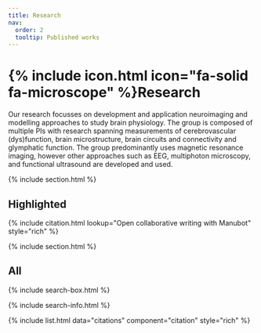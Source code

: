 ```yaml
---
title: Research
nav:
  order: 2
  tooltip: Published works
---
```


# {% include icon.html icon="fa-solid fa-microscope" %}Research

Our research focusses on development and application neuroimaging and modelling approaches to study brain physiology. The group is composed of multiple PIs with research spanning measurements of cerebrovascular (dys)function, brain microstructure, brain circuits and connectivity and glymphatic function. The group predominantly uses magnetic resonance imaging, however other approaches such as EEG, multiphoton microscopy, and functional ultrasound are developed and used. 

{% include section.html %}

## Highlighted

{% include citation.html lookup="Open collaborative writing with Manubot" style="rich" %}

{% include section.html %}

## All

{% include search-box.html %}

{% include search-info.html %}

{% include list.html data="citations" component="citation" style="rich" %}
